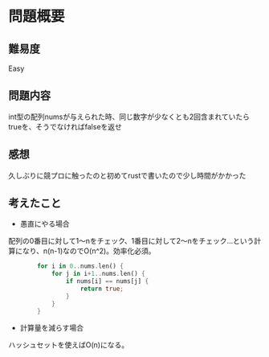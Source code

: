 # 問題概要

## 難易度

Easy

## 問題内容

int型の配列numsが与えられた時、同じ数字が少なくとも2回含まれていたらtrueを、そうでなければfalseを返せ

## 感想

久しぶりに競プロに触ったのと初めてrustで書いたので少し時間がかかった

## 考えたこと

* 愚直にやる場合

配列の0番目に対して1〜nをチェック、1番目に対して2〜nをチェック…という計算になり、n(n-1)なのでO(n^2)。効率化必須。

```rust
        for i in 0..nums.len() {
            for j in i+1..nums.len() {
                if nums[i] == nums[j] {
                    return true;
                }
            }
        }
```

* 計算量を減らす場合

ハッシュセットを使えばO(n)になる。
